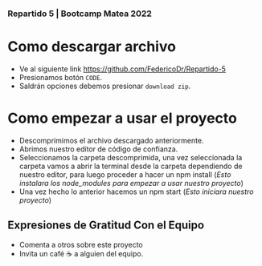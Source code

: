 ### Repartido 5 | Bootcamp Matea 2022

# Como descargar archivo

- Ve al siguiente link https://github.com/FedericoDr/Repartido-5
- Presionamos botón `CODE`.
- Saldrán opciones debemos presionar `download zip`.

# Como empezar a usar el proyecto

- Descomprimimos el archivo descargado anteriormente.
- Abrimos nuestro editor de código de confianza.
- Seleccionamos la carpeta descomprimida, una vez seleccionada la carpeta
vamos a abrir la terminal desde la carpeta dependiendo de nuestro editor,
para luego proceder a hacer un npm install
(*Esto instalara los node_modules para empezar a usar nuestro proyecto*)
- Una vez hecho lo anterior hacemos un npm start (*Esto iniciara nuestro proyecto*)


## Expresiones de Gratitud Con el Equipo
- Comenta a otros sobre este proyecto 
- Invita un café ☕ a alguien del equipo.

